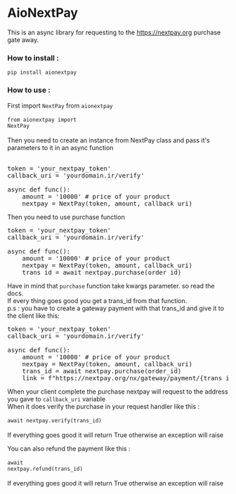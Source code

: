 # AioNextPay

This is an async library for requesting to the https://nextpay.org purchase gate away.<br>
<h3>How to install : </h3>
<code>pip install aionextpay</code>
<h3>How to use : </h3>

First import <code>NextPay</code> from <code>aionextpay</code><br><br>
<code>from aionextpay import NextPay</code><br><br>
Then you need to create an instance from NextPay class and pass it's parameters to it  in an async function<br><br>

<pre>
token = 'your_nextpay_token'
callback_uri = 'yourdomain.ir/verify'

async def func():
    amount = '10000' # price of your product
    nextpay = NextPay(token, amount, callback_uri)
</pre>

Then you need to use purchase function
<pre>
token = 'your_nextpay_token'
callback_uri = 'yourdomain.ir/verify'

async def func():
    amount = '10000' # price of your product
    nextpay = NextPay(token, amount, callback_uri)
    trans_id = await nextpay.purchase(order_id)
</pre>
 
Have in mind that <code>purchase</code> function take kwargs parameter. so read the docs.<br>
If every thing goes good you get a trans_id from that function.<br>
p.s : you have to create a gateway payment with that trans_id and give it to the client like this:<br>

<pre>
token = 'your_nextpay_token'
callback_uri = 'yourdomain.ir/verify'

async def func():
    amount = '10000' # price of your product
    nextpay = NextPay(token, amount, callback_uri)
    trans_id = await nextpay.purchase(order_id)
    link = f"https://nextpay.org/nx/gateway/payment/{trans_id}"
</pre>

When your client complete the purchase nextpay will request to the address you gave to <code>callback_uri</code> variable<br>
When it does verify the purchase in your request handler like this :<br><br>
<code>await nextpay.verify(trans_id)</code><br><br>
If everything goes good it will return True otherwise an exception will raise

You can also refund the payment like this :<br><br>
<code>await nextpay.refund(trans_id)</code><br><br>
If everything goes good it will return True otherwise an exception will raise

